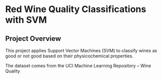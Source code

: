 # Red Wine Quality Classifications with SVM

## Project Overview
This project applies Support Vector Machines (SVM) to classify wines as good or not good based on their physicochemical properties.

The dataset comes from the UCI Machine Learning Repository – Wine Quality
